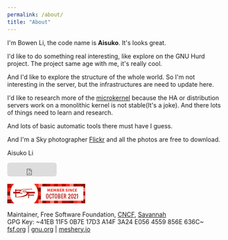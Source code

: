 ```yaml
---
permalink: /about/
title: "About"
---
```



I'm Bowen Li, the code name is **Aisuko**. It's looks great.


I'd like to do something real interesting, like explore on the GNU Hurd project. The project same age with me, it's really cool.

And I'd like to explore the structure of the whole world. So I'm not interesting in the server, but the infrastructures are need to update here.

I'd like to research more of the [microkernel](https://dev.to/aisuko/the-concepts-of-microkernel-3i08) because the HA or distribution servers work on a monolithic kernel is not stable(It's a joke). And there lots of things need to learn and research.

And lots of basic automatic tools there must have I guess.

And I'm a Sky photographer [Flickr](https://flickr.com/people/aisukoli/) and all the photos are free to download.

Aisuko Li

<iframe src="https://github.com/sponsors/Aisuko/button" title="Sponsor Aisuko" height="32" width="114" style="border: 0; border-radius: 6px;"></iframe>

![fsf member](../assets/images/5569169.png)  

Maintainer, Free Software Foundation, [CNCF](https://community.cncf.io/u/mbkrge/#/about), [Savannah](https://savannah.nongnu.org/users/aisuko)  
GPG Key: ~41EB 11F5 0B7E 17D3 A14F 3A24 E056 4559 856E 636C~  
[fsf.org](https://fsf.org) | [gnu.org](https://gnu.org) | [meshery.io](https://meshery.io)
